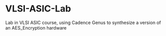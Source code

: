 # VLSI-ASIC-Lab
Lab in VLSI ASIC course, using Cadence Genus to synthesize a version of an AES_Encryption hardware 
